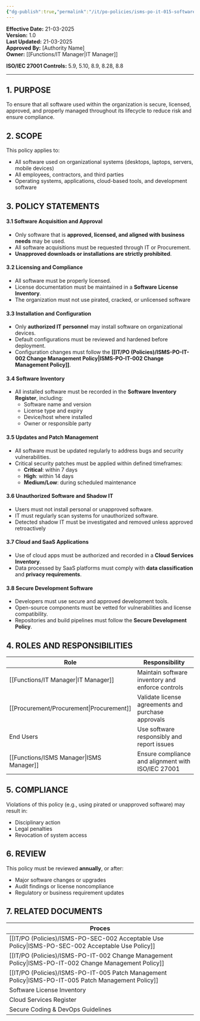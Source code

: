 ```yaml
---
{"dg-publish":true,"permalink":"/it/po-policies/isms-po-it-015-software-management-policy/","noteIcon":"default"}
---
```


 **Effective Date:** 21-03-2025  
**Version:** 1.0  
**Last Updated:** 21-03-2025  
**Approved By:** [Authority Name]  
**Owner:** [[Functions/IT Manager\|IT Manager]]

**ISO/IEC 27001 Controls:** 5.9, 5.10, 8.9, 8.28, 8.8

---
## **1. PURPOSE**  
To ensure that all software used within the organization is secure, licensed, approved, and properly managed throughout its lifecycle to reduce risk and ensure compliance.
## **2. SCOPE**
This policy applies to:
- All software used on organizational systems (desktops, laptops, servers, mobile devices)
- All employees, contractors, and third parties
- Operating systems, applications, cloud-based tools, and development software

 ## **3. POLICY STATEMENTS** 
 
 #### 3.1 Software Acquisition and Approval
- Only software that is **approved, licensed, and aligned with business needs** may be used.
- All software acquisitions must be requested through IT or Procurement.
- **Unapproved downloads or installations are strictly prohibited**.

#### 3.2 Licensing and Compliance
- All software must be properly licensed.
- License documentation must be maintained in a **Software License Inventory**.
- The organization must not use pirated, cracked, or unlicensed software

#### 3.3 Installation and Configuration
- Only **authorized IT personnel** may install software on organizational devices.
- Default configurations must be reviewed and hardened before deployment.
- Configuration changes must follow the **[[IT/PO (Policies)/ISMS-PO-IT-002 Change Management Policy\|ISMS-PO-IT-002 Change Management Policy]]**.
#### 3.4 Software Inventory

- All installed software must be recorded in the **Software Inventory Register**, including:
    - Software name and version
    - License type and expiry
    - Device/host where installed
    - Owner or responsible party
#### 3.5 Updates and Patch Management
- All software must be updated regularly to address bugs and security vulnerabilities.
- Critical security patches must be applied within defined timeframes:
    - **Critical**: within 7 days
    - **High**: within 14 days
    - **Medium/Low**: during scheduled maintenance
#### 3.6 Unauthorized Software and Shadow IT
- Users must not install personal or unapproved software.
- IT must regularly scan systems for unauthorized software.
- Detected shadow IT must be investigated and removed unless approved retroactively
#### 3.7 Cloud and SaaS Applications
- Use of cloud apps must be authorized and recorded in a **Cloud Services Inventory**.
- Data processed by SaaS platforms must comply with **data classification** and **privacy requirements**.
#### 3.8 Secure Development Software
- Developers must use secure and approved development tools.
- Open-source components must be vetted for vulnerabilities and license compatibility.
- Repositories and build pipelines must follow the **Secure Development Policy**.
## **4. ROLES AND RESPONSIBILITIES**

| **Role**         | **Responsibility**                                 |
| ---------------- | -------------------------------------------------- |
| [[Functions/IT Manager\|IT Manager]]   | Maintain software inventory and enforce controls   |
| [[Procurement/Procurement\|Procurement]]  | Validate license agreements and purchase approvals |
| End Users        | Use software responsibly and report issues         |
| [[Functions/ISMS Manager\|ISMS Manager]] | Ensure compliance and alignment with ISO/IEC 27001 |
## **5. COMPLIANCE**  
Violations of this policy (e.g., using pirated or unapproved software) may result in:
- Disciplinary action
- Legal penalties
- Revocation of system access
## **6. REVIEW**  
This policy must be reviewed **annually**, or after:
- Major software changes or upgrades
- Audit findings or license noncompliance
- Regulatory or business requirement updates
## **7. RELATED DOCUMENTS**  

| Proces                                      |
| ------------------------------------------- |
| [[IT/PO (Policies)/ISMS-PO-SEC-002 Acceptable Use Policy\|ISMS-PO-SEC-002 Acceptable Use Policy]]   |
| [[IT/PO (Policies)/ISMS-PO-IT-002 Change Management Policy\|ISMS-PO-IT-002 Change Management Policy]] |
| [[IT/PO (Policies)/ISMS-PO-IT-005 Patch Management Policy\|ISMS-PO-IT-005 Patch Management Policy]]   |
| Software License Inventory                  |
| Cloud Services Register                     |
| Secure Coding & DevOps Guidelines           |









